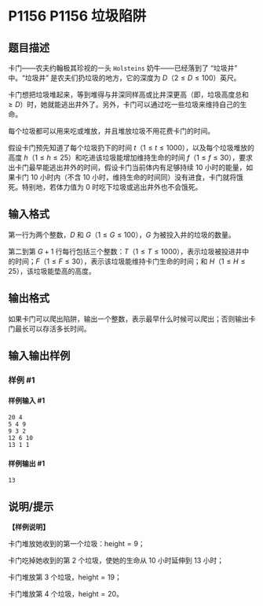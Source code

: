 # P1156 P1156 垃圾陷阱

## 题目描述

卡门――农夫约翰极其珍视的一头 `Holsteins` 奶牛――已经落到了 “垃圾井” 中。“垃圾井” 是农夫们扔垃圾的地方，它的深度为 $D$（$2 \le D \le 100$）英尺。

卡门想把垃圾堆起来，等到堆得与井深同样高或比井深更高（即，垃圾高度总和 $\geq D$）时，她就能逃出井外了。另外，卡门可以通过吃一些垃圾来维持自己的生命。

每个垃圾都可以用来吃或堆放，并且堆放垃圾不用花费卡门的时间。

假设卡门预先知道了每个垃圾扔下的时间 $t$（$1 \le t \le 1000$），以及每个垃圾堆放的高度 $h$（$1 \le h \le 25$）和吃进该垃圾能增加维持生命的时间 $f$（$1 \le f \le 30$），要求出卡门最早能逃出井外的时间，假设卡门当前体内有足够持续 $10$ 小时的能量，如果卡门 $10$ 小时内（不含 $10$ 小时，维持生命的时间同）没有进食，卡门就将饿死。特别地，若体力值为 $0$ 时吃下垃圾或逃出井外也不会饿死。

## 输入格式

第一行为两个整数，$D$ 和 $G$（$1 \le G \le 100$），$G$ 为被投入井的垃圾的数量。

第二到第 $G+1$ 行每行包括三个整数：$T$（$1 \le T \le 1000$），表示垃圾被投进井中的时间；$F$（$1 \le F \le 30$），表示该垃圾能维持卡门生命的时间；和 $H$（$1 \le H \le 25$），该垃圾能垫高的高度。

## 输出格式

如果卡门可以爬出陷阱，输出一个整数，表示最早什么时候可以爬出；否则输出卡门最长可以存活多长时间。

## 输入输出样例

### 样例 #1

#### 样例输入 #1

```
20 4
5 4 9
9 3 2
12 6 10
13 1 1
```

#### 样例输出 #1

```
13
```

## 说明/提示

**【样例说明】**

卡门堆放她收到的第一个垃圾：$\mathrm{height}=9$；

卡门吃掉她收到的第 $2$ 个垃圾，使她的生命从 $10$ 小时延伸到 $13$ 小时；

卡门堆放第 $3$ 个垃圾，$\mathrm{height}=19$；

卡门堆放第 $4$ 个垃圾，$\mathrm{height}=20$。
